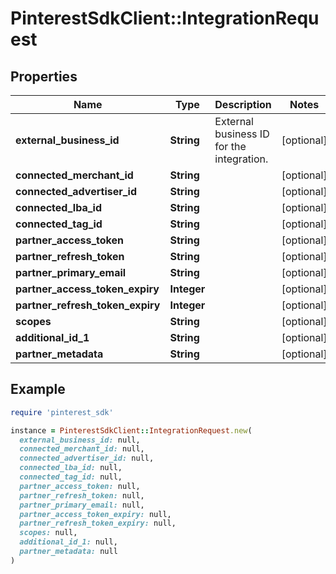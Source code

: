 # PinterestSdkClient::IntegrationRequest

## Properties

| Name | Type | Description | Notes |
| ---- | ---- | ----------- | ----- |
| **external_business_id** | **String** | External business ID for the integration. | [optional] |
| **connected_merchant_id** | **String** |  | [optional] |
| **connected_advertiser_id** | **String** |  | [optional] |
| **connected_lba_id** | **String** |  | [optional] |
| **connected_tag_id** | **String** |  | [optional] |
| **partner_access_token** | **String** |  | [optional] |
| **partner_refresh_token** | **String** |  | [optional] |
| **partner_primary_email** | **String** |  | [optional] |
| **partner_access_token_expiry** | **Integer** |  | [optional] |
| **partner_refresh_token_expiry** | **Integer** |  | [optional] |
| **scopes** | **String** |  | [optional] |
| **additional_id_1** | **String** |  | [optional] |
| **partner_metadata** | **String** |  | [optional] |

## Example

```ruby
require 'pinterest_sdk'

instance = PinterestSdkClient::IntegrationRequest.new(
  external_business_id: null,
  connected_merchant_id: null,
  connected_advertiser_id: null,
  connected_lba_id: null,
  connected_tag_id: null,
  partner_access_token: null,
  partner_refresh_token: null,
  partner_primary_email: null,
  partner_access_token_expiry: null,
  partner_refresh_token_expiry: null,
  scopes: null,
  additional_id_1: null,
  partner_metadata: null
)
```

